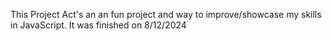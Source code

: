 This Project Act's an an fun project and way to improve/showcase my skills in JavaScript. It was finished on 8/12/2024
